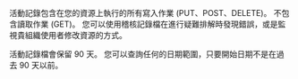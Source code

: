 活動記錄包含在您的資源上執行的所有寫入作業 (PUT、POST、DELETE)。 不包含讀取作業 (GET)。 您可以使用稽核記錄檔在進行疑難排解時發現錯誤，或是監視貴組織使用者修改資源的方式。

活動記錄檔會保留 90 天。 您可以查詢任何的日期範圍，只要開始日期不是在過去 90 天以前。

